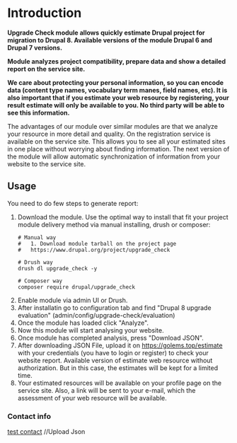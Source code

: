 # Introduction

**Upgrade Check module allows quickly estimate Drupal project
 for migration to Drupal 8. Available versions of the module Drupal 6 and Drupal 7 versions.**

**Module analyzes project compatibility, prepare data and show a detailed report
 on the service site.**
 
 **We care about protecting your personal information, so you can encode data (content type names, vocabulary term manes, field names, etc).
It is also important that if you estimate your web resource by registering, your result estimate will only be available to you. No third party will be able to see this information.** 

The advantages of our module over similar modules are that we analyze your resource in more detail and quality. On the registration service is available on the service site. This allows you to see all your estimated sites in one place without worrying about finding information. The next version of the module will allow automatic synchronization of information from your website to the service site.

## Usage
You need to do few steps to generate report:
1. Download the module. Use the optimal way to install that fit
    your project module delivery method via manual installing, drush or composer:
    ```
    # Manual way
    #   1. Download module tarball on the project page
    #   https://www.drupal.org/project/upgrade_check
    
    # Drush way
    drush dl upgrade_check -y
    
    # Composer way
    composer require drupal/upgrade_check
    ```
2. Enable module via admin UI or Drush. 
3. After installatin go to configuration tab and find
   "Drupal 8 upgrade evaluation" (admin/config/upgrade-check/evaluation)
4. Once the module has loaded click "Analyze".
5. Now this module will start analysing your website.
6. Once module has completed analysis, press "Download JSON".
7. After downloading JSON File, upload it on https://golems.top/estimate
   with your credentials (you have to login or register) to check your website report. Available version of estimate web resource without authorization. But in this case, the estimates will be kept for a limited time.
8. Your estimated resources will be available on your profile page on the service site. Also, a link will be sent to your e-mail, which the assessment of your web resource will be available.

### Contact info

[test contact](mailto:test@test.com)
//Upload Json
